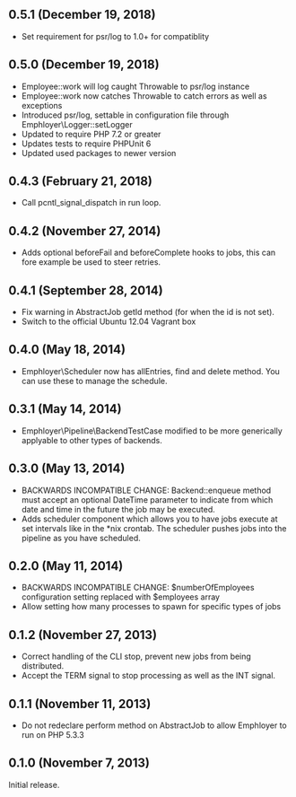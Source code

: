 ## 0.5.1 (December 19, 2018)

  - Set requirement for psr/log to 1.0+ for compatiblity

## 0.5.0 (December 19, 2018)

  - Employee::work will log caught Throwable to psr/log instance
  - Employee::work now catches Throwable to catch errors as well as exceptions
  - Introduced psr/log, settable in configuration file through Emphloyer\Logger::setLogger
  - Updated to require PHP 7.2 or greater
  - Updates tests to require PHPUnit 6
  - Updated used packages to newer version

## 0.4.3 (February 21, 2018)

  - Call pcntl_signal_dispatch in run loop.

## 0.4.2 (November 27, 2014)

  - Adds optional beforeFail and beforeComplete hooks to jobs, this can fore
    example be used to steer retries.

## 0.4.1 (September 28, 2014)

  - Fix warning in AbstractJob getId method (for when the id is not set).
  - Switch to the official Ubuntu 12.04 Vagrant box

## 0.4.0 (May 18, 2014)

  - Emphloyer\Scheduler now has allEntries, find and delete method. You can use
    these to manage the schedule.

## 0.3.1 (May 14, 2014)

  - Emphloyer\Pipeline\BackendTestCase modified to be more generically applyable
    to other types of backends.

## 0.3.0 (May 13, 2014)

  - BACKWARDS INCOMPATIBLE CHANGE: Backend::enqueue method must accept an
    optional DateTime parameter to indicate from which date and time in the
    future the job may be executed.
  - Adds scheduler component which allows you to have jobs execute at set
    intervals like in the *nix crontab. The scheduler pushes jobs into the
    pipeline as you have scheduled.

## 0.2.0 (May 11, 2014)

  - BACKWARDS INCOMPATIBLE CHANGE: $numberOfEmployees configuration setting
    replaced with $employees array
  - Allow setting how many processes to spawn for specific types of jobs

## 0.1.2 (November 27, 2013)

  - Correct handling of the CLI stop, prevent new jobs from being distributed.
  - Accept the TERM signal to stop processing as well as the INT signal.

## 0.1.1 (November 11, 2013)

  - Do not redeclare perform method on AbstractJob to allow Emphloyer to run on
    PHP 5.3.3

## 0.1.0 (November 7, 2013)

Initial release.
